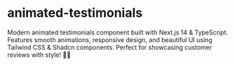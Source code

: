 # animated-testimonials
Modern animated testimonials component built with Next.js 14 &amp; TypeScript. Features smooth animations, responsive design, and beautiful UI using Tailwind CSS &amp; Shadcn components. Perfect for showcasing customer reviews with style! 🎨✨

